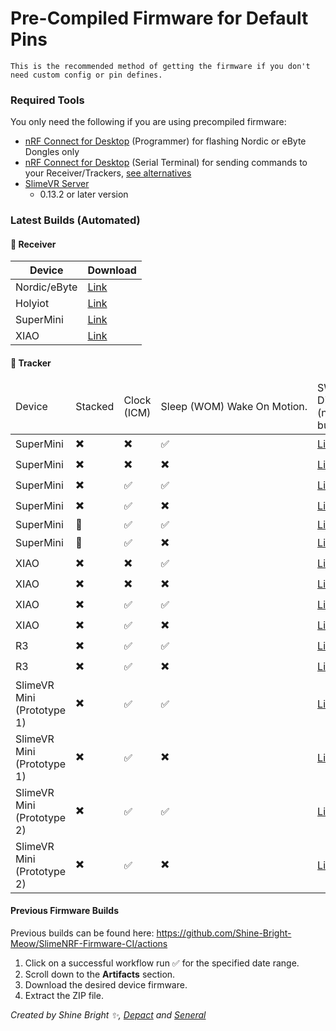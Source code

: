 <link rel="stylesheet" href="smol-slimes.css">

# Pre-Compiled Firmware for Default Pins

```admonish important
This is the recommended method of getting the firmware if you don't need custom config or pin defines.
```

### Required Tools

You only need the following if you are using precompiled firmware:
* <a href="https://www.nordicsemi.com/Products/Development-tools/nRF-Connect-for-Desktop">nRF Connect for Desktop</a> (Programmer) for flashing Nordic or eByte Dongles only
* <a href="https://www.nordicsemi.com/Products/Development-tools/nRF-Connect-for-Desktop">nRF Connect for Desktop</a> (Serial Terminal) for sending commands to your Receiver/Trackers, [see alternatives](#accessing-the-serial-console)
* <a href="https://slimevr.dev/download">SlimeVR Server</a>
    * 0.13.2 or later version

### Latest Builds (Automated)

#### 📡 Receiver

| Device       | Download                                                                                                                             |
| ------------ | ------------------------------------------------------------------------------------------------------------------------------------ |
| Nordic/eByte | [Link](https://github.com/Shine-Bright-Meow/SlimeNRF-Firmware-CI/releases/download/latest/SlimeNRF_Receiver_Nordic_eByte_Dongle.hex) |
| Holyiot      | [Link](https://github.com/Shine-Bright-Meow/SlimeNRF-Firmware-CI/releases/download/latest/SlimeNRF_Holyiot_Dongle_Receiver.hex)      |
| SuperMini    | [Link](https://github.com/Shine-Bright-Meow/SlimeNRF-Firmware-CI/releases/download/latest/SlimeNRF_Receiver_SuperMini.uf2)           |
| XIAO         | [Link](https://github.com/Shine-Bright-Meow/SlimeNRF-Firmware-CI/releases/download/latest/SlimeNRF_Receiver_XIAO.uf2)                |

#### 🏃 Tracker

<table class="table-sort table-arrows">
  <thead>
      <tr>
          <td>Device</td>
          <td>Stacked</td>
          <td>Clock (ICM)</td>
          <td style="white-space: nowrap;">Sleep
              <span class="tooltip-text-container">
                    (WOM)
                  <span class="tooltip-text">
                        Wake On Motion.
                  </span>
              </span>
          </td>
          <td class="disable-sort">SW0 Disabled (no button)</td>
          <td class="disable-sort">SW0 Enabled (button)</td>
      </tr>
  </thead>
  <tbody>
      <td>SuperMini</td>
      <td>✖️</td>
      <td>✖️</td>
      <td>✅</td>
      <td><a href="https://github.com/Shine-Bright-Meow/SlimeNRF-Firmware-CI/releases/download/latest/SlimeNRF_Tracker_SuperMini.uf2">Link</a></td>
      <td><a href="https://github.com/Shine-Bright-Meow/SlimeNRF-Firmware-CI/releases/download/latest/SlimeNRF_Tracker_SW0_SuperMini.uf2">Link</a></td>
  </tr>
  <tr>
      <td>SuperMini</td>
      <td>✖️</td>
      <td>✖️</td>
      <td>✖️</td>
      <td><a href="https://github.com/Shine-Bright-Meow/SlimeNRF-Firmware-CI/releases/download/latest/SlimeNRF_Tracker_NoSleep_SuperMini.uf2">Link</a></td>
      <td><a href="https://github.com/Shine-Bright-Meow/SlimeNRF-Firmware-CI/releases/download/latest/SlimeNRF_Tracker_SW0_NoSleep_SuperMini.uf2">Link</a></td>
  </tr>
  <tr>
      <td>SuperMini</td>
      <td>✖️</td>
      <td>✅</td>
      <td>✅</td>
      <td><a href="https://github.com/Shine-Bright-Meow/SlimeNRF-Firmware-CI/releases/download/latest/SlimeNRF_Tracker_CLK_SuperMini.uf2">Link</a></td>
      <td><a href="https://github.com/Shine-Bright-Meow/SlimeNRF-Firmware-CI/releases/download/latest/SlimeNRF_Tracker_SW0_CLK_SuperMini.uf2">Link</a></td>
  </tr>
  <tr>
      <td>SuperMini</td>
      <td>✖️</td>
      <td>✅</td>
      <td>✖️</td>
      <td><a href="https://github.com/Shine-Bright-Meow/SlimeNRF-Firmware-CI/releases/download/latest/SlimeNRF_Tracker_NoSleepCLK_SuperMini.uf2">Link</a></td>
      <td><a href="https://github.com/Shine-Bright-Meow/SlimeNRF-Firmware-CI/releases/download/latest/SlimeNRF_Tracker_SW0_NoSleepCLK_SuperMini.uf2">Link</a></td>
  </tr>
  <tr>
      <td>SuperMini</td>
      <td>🥪</td>
      <td>✅</td>
      <td>✅</td>
      <td><a href="https://github.com/LyallUlric/Stacked-SmolSlime/releases" target="_blank">Link</a></td>
      <td><a href="https://github.com/LyallUlric/Stacked-SmolSlime/releases" target="_blank">Link</a></td>
  </tr>
  <tr>
      <td>SuperMini</td>
      <td>🥪</td>
      <td>✅</td>
      <td>✖️</td>
      <td><a href="https://github.com/LyallUlric/Stacked-SmolSlime/releases" target="_blank">Link</a></td>
      <td><a href="https://github.com/LyallUlric/Stacked-SmolSlime/releases" target="_blank">Link</a></td>
  </tr>
  <tr>
      <td>XIAO</td>
      <td>✖️</td>
      <td>✖️</td>
      <td>✅</td>
      <td><a href="https://github.com/Shine-Bright-Meow/SlimeNRF-Firmware-CI/releases/download/latest/SlimeNRF_Tracker_XIAO.uf2">Link</a></td>
      <td><a href="https://github.com/Shine-Bright-Meow/SlimeNRF-Firmware-CI/releases/download/latest/SlimeNRF_Tracker_SW0_XIAO.uf2">Link</a></td>
  </tr>
  <tr>
      <td>XIAO</td>
      <td>✖️</td>
      <td>✖️</td>
      <td>✖️</td>
      <td><a href="https://github.com/Shine-Bright-Meow/SlimeNRF-Firmware-CI/releases/download/latest/SlimeNRF_Tracker_NoSleep_XIAO.uf2">Link</a></td>
      <td><a href="https://github.com/Shine-Bright-Meow/SlimeNRF-Firmware-CI/releases/download/latest/SlimeNRF_Tracker_SW0_NoSleep_XIAO.uf2">Link</a></td>
  </tr>
  <tr>
      <td>XIAO</td>
      <td>✖️</td>
      <td>✅</td>
      <td>✅</td>
      <td><a href="https://github.com/Shine-Bright-Meow/SlimeNRF-Firmware-CI/releases/download/latest/SlimeNRF_Tracker_CLK_XIAO.uf2">Link</a></td>
      <td><a href="https://github.com/Shine-Bright-Meow/SlimeNRF-Firmware-CI/releases/download/latest/SlimeNRF_Tracker_SW0_CLK_XIAO.uf2">Link</a></td>
  </tr>
  <tr>
      <td>XIAO</td>
      <td>✖️</td>
      <td>✅</td>
      <td>✖️</td>
      <td><a href="https://github.com/Shine-Bright-Meow/SlimeNRF-Firmware-CI/releases/download/latest/SlimeNRF_Tracker_NoSleepCLK_XIAO.uf2">Link</a></td>
      <td><a href="https://github.com/Shine-Bright-Meow/SlimeNRF-Firmware-CI/releases/download/latest/SlimeNRF_Tracker_SW0_NoSleepCLK_XIAO.uf2">Link</a></td>
  </tr>
  <tr>
      <td>R3</td>
      <td>✖️</td>
      <td>✅</td>
      <td>✅</td>
      <td><a href="https://github.com/Shine-Bright-Meow/SlimeNRF-Firmware-CI/releases/download/latest/SlimeNRF_Tracker_R3.uf2">Link</a></td>
      <td>N/A</td>
  </tr>
  <tr>
      <td>R3</td>
      <td>✖️</td>
      <td>✅</td>
      <td>✖️</td>
      <td><a href="https://github.com/Shine-Bright-Meow/SlimeNRF-Firmware-CI/releases/download/latest/SlimeNRF_Tracker_NoSleep_R3.uf2">Link</a></td>
      <td>N/A</td>
  </tr>
  <tr>
      <td>SlimeVR Mini (Prototype 1)</td>
      <td>✖️</td>
      <td>✅</td>
      <td>✅</td>
      <td><a href="https://github.com/Shine-Bright-Meow/SlimeNRF-Firmware-CI/releases/download/latest/SlimeNRF_Tracker_SlimevrMini.uf2">Link</a></td>
      <td>N/A</td>
  </tr>
  <tr>
      <td>SlimeVR Mini (Prototype 1)</td>
      <td>✖️</td>
      <td>✅</td>
      <td>✖️</td>
      <td><a href="https://github.com/Shine-Bright-Meow/SlimeNRF-Firmware-CI/releases/download/latest/SlimeNRF_Tracker_NoSleep_SlimevrMini.uf2">Link</a></td>
      <td>N/A</td>
  </tr>
  <tr>
      <td>SlimeVR Mini (Prototype 2)</td>
      <td>✖️</td>
      <td>✅</td>
      <td>✅</td>
      <td><a href="https://github.com/Shine-Bright-Meow/SlimeNRF-Firmware-CI/releases/download/latest/SlimeNRF_Tracker_SlimevrMini2.uf2">Link</a></td>
      <td>N/A</td>
  </tr>
  <tr>
      <td>SlimeVR Mini (Prototype 2)</td>
      <td>✖️</td>
      <td>✅</td>
      <td>✖️</td>
      <td><a href="https://github.com/Shine-Bright-Meow/SlimeNRF-Firmware-CI/releases/download/latest/SlimeNRF_Tracker_NoSleep_SlimevrMini2.uf2">Link</a></td>
      <td>N/A</td>
  </tr>
  </tbody>
</table>

#### Previous Firmware Builds

Previous builds can be found here: <a href="https://github.com/Shine-Bright-Meow/SlimeNRF-Firmware-CI/actions">https://github.com/Shine-Bright-Meow/SlimeNRF-Firmware-CI/actions</a>

1. Click on a successful workflow run ✅ for the specified date range.
2. Scroll down to the **Artifacts** section.
3. Download the desired device firmware.
4. Extract the ZIP file.

*Created by Shine Bright ✨, [Depact](https://github.com/Depact) and [Seneral](https://github.com/Seneral)*
